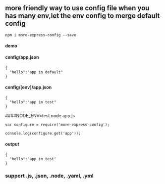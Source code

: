 ## more friendly way to use config file when you has many env,let the env config to merge default config

```
npm i more-express-config --save
```

#### demo
#### config/app.json
```
{
  "hello":"app in default"
}
```
#### config/[env]/app.json
```
{
  "hello":"app in test"
}
```

####NODE_ENV=test node app.js
```
var configure = require('more-express-config');

console.log(configure.get('app'));
```

#### output
```
{
  "hello":"app in test"
}
```

### support .js, .json, .node, .yaml, .yml





